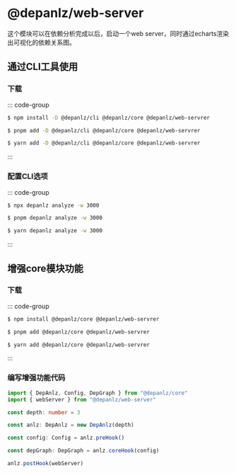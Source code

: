 # @depanlz/web-server
这个模块可以在依赖分析完成以后，启动一个web server，同时通过echarts渲染出可视化的依赖关系图。

## 通过CLI工具使用
### 下载
::: code-group

```sh [npm]
$ npm install -D @depanlz/cli @depanlz/core @depanlz/web-servrer
```

```sh [pnpm]
$ pnpm add -D @depanlz/cli @depanlz/core @depanlz/web-servrer
```

```sh [yarn]
$ yarn add -D @depanlz/cli @depanlz/core @depanlz/web-servrer 
```
:::

### 配置CLI选项
::: code-group

```sh [npm]
$ npx depanlz analyze -w 3000
```

```sh [pnpm]
$ pnpm depanlz analyze -w 3000
```

```sh [yarn]
$ yarn depanlz analyze -w 3000
```

:::

## 增强core模块功能
### 下载
::: code-group

```sh [npm]
$ npm install @depanlz/core @depanlz/web-servrer
```

```sh [pnpm]
$ pnpm add @depanlz/core @depanlz/web-servrer
```

```sh [yarn]
$ yarn add @depanlz/core @depanlz/web-servrer 
```
:::

### 编写增强功能代码
``` typescript
import { DepAnlz, Config, DepGraph } from "@depanlz/core"
import { webServer } from "@depanlz/web-server"

const depth: number = 3

const anlz: DepAnlz = new DepAnlz(depth)

const config: Config = anlz.preHook()

const depGraph: DepGraph = anlz.coreHook(config)

anlz.postHook(webServer)
```
